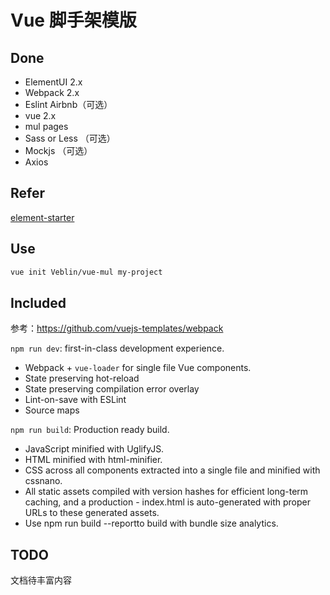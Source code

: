 # Vue 脚手架模版

## Done
- ElementUI 2.x
- Webpack 2.x
- Eslint Airbnb（可选） 
- vue 2.x
- mul pages
- Sass or Less （可选） 
- Mockjs （可选） 
- Axios

## Refer
[element-starter](https://github.com/ElementUI/element-starter)

## Use 
``` bash
vue init Veblin/vue-mul my-project
```

## Included 

参考：https://github.com/vuejs-templates/webpack

`npm run dev`: first-in-class development experience.

- Webpack + `vue-loader` for single file Vue components.
- State preserving hot-reload
- State preserving compilation error overlay
- Lint-on-save with ESLint
- Source maps

`npm run build`: Production ready build.

- JavaScript minified with UglifyJS.
- HTML minified with html-minifier.
- CSS across all components extracted into a single file and minified with cssnano.
- All static assets compiled with version hashes for efficient long-term caching, and a production - index.html is auto-generated with proper URLs to these generated assets.
- Use npm run build --reportto build with bundle size analytics.

## TODO

文档待丰富内容